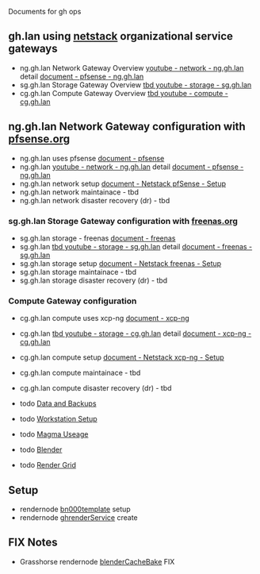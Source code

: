 Documents for gh ops

## gh.lan using [netstack](https://netstack.org/docs) organizational service gateways
- ng.gh.lan Network Gateway Overview [youtube - network - ng.gh.lan](https://youtu.be/HJzfB8MpkJg) detail [document - pfsense - ng.gh.lan](./pfsense/ghlanOverviewDetail)
- sg.gh.lan Storage Gateway Overview [tbd youtube - storage - sg.gh.lan]()
- cg.gh.lan Compute Gateway Overview [tbd youtube - compute - cg.gh.lan]()

## ng.gh.lan Network Gateway configuration with [pfsense.org](https://www.pfsense.org/)
- ng.gh.lan uses pfsense [document - pfsense](./pfsense/)
- ng.gh.lan [youtube - network - ng.gh.lan](https://youtu.be/HJzfB8MpkJg) detail [document - pfsense - ng.gh.lan](./pfsense/ghlanOverviewDetail)
- ng.gh.lan network setup [document - Netstack pfSense - Setup](https://netstack.org/docs/lan/network/pfsense/setup)
- ng.gh.lan network maintainace - tbd
- ng.gh.lan network disaster recovery (dr) - tbd

### sg.gh.lan Storage Gateway configuration with [freenas.org](https://www.freenas.org/) 
- sg.gh.lan storage - freenas [document - freenas](./freeNAS/)
- sg.gh.lan [tbd youtube - storage - sg.gh.lan]() detail [document - freenas - sg.gh.lan](./freeNAS/ghlanStorageOverviewDetail)
- sg.gh.lan storage setup [document - Netstack freenas - Setup](https://netstack.org/docs/lan/storage/freenas/setup)
- sg.gh.lan storage maintainace - tbd
- sg.gh.lan storage disaster recovery (dr) - tbd

### Compute Gateway configuration
- cg.gh.lan compute uses xcp-ng [document - xcp-ng](./xcp-ng/)
- cg.gh.lan [tbd youtube - storage - cg.gh.lan]() detail [document - xcp-ng - cg.gh.lan](./xcp-ng/ghlanComputeOverviewDetail)
- cg.gh.lan compute setup [document - Netstack xcp-ng - Setup](https://netstack.org/docs/lan/compute/xcp-ng/setup)
- cg.gh.lan compute maintainace - tbd
- cg.gh.lan compute disaster recovery (dr) - tbd


- todo [Data and Backups]()
- todo [Workstation Setup]()
- todo [Magma Useage]()
- todo [Blender]()
- todo [Render Grid]()

## Setup
- rendernode [bn000template](bn000template.html) setup
- rendernode [ghrenderService](ghrenderService.html) create

## FIX Notes
- Grasshorse rendernode [blenderCacheBake](blenderCacheBake.html) FIX

